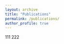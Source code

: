 ```yaml
---
layout: archive
title: "Publications"
permalink: /publications/
author_profile: true
---
```


111 222
